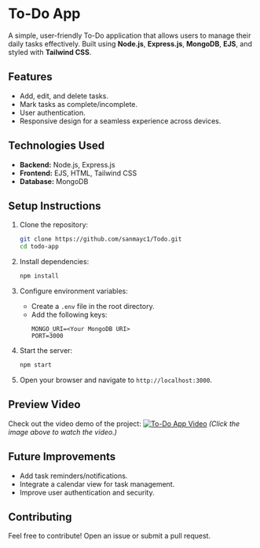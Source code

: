 # To-Do App
A simple, user-friendly To-Do application that allows users to manage their daily tasks effectively. Built using **Node.js**, **Express.js**, **MongoDB**, **EJS**, and styled with **Tailwind CSS**.

## Features
- Add, edit, and delete tasks.
- Mark tasks as complete/incomplete.
- User authentication.
- Responsive design for a seamless experience across devices.

## Technologies Used
- **Backend:** Node.js, Express.js
- **Frontend:** EJS, HTML, Tailwind CSS
- **Database:** MongoDB

## Setup Instructions

1. Clone the repository:
   ```bash
   git clone https://github.com/sanmayc1/Todo.git
   cd todo-app
   ```

2. Install dependencies:
   ```bash
   npm install
   ```

3. Configure environment variables:
   - Create a `.env` file in the root directory.
   - Add the following keys:
     ```
     MONGO_URI=<Your MongoDB URI>
     PORT=3000
     ```

4. Start the server:
   ```bash
   npm start
   ```

5. Open your browser and navigate to `http://localhost:3000`.

## Preview Video
Check out the video demo of the project:
[![To-Do App Video](https://img.youtube.com/vi/WBSD5EJXdqo/0.jpg)]([https://youtu.be/YourVideoID](https://www.youtube.com/watch?v=WBSD5EJXdqo))
*(Click the image above to watch the video.)*

## Future Improvements
- Add task reminders/notifications.
- Integrate a calendar view for task management.
- Improve user authentication and security.

## Contributing
Feel free to contribute! Open an issue or submit a pull request.


